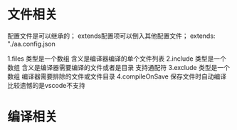 # 文件相关
配置文件是可以继承的；
extends配置项可以倒入其他配置文件；
extends: "./aa.config.json

1.files 类型是一个数组 含义是编译器编译的单个文件列表
2.include 类型是一个数组 含义是编译器需要编译的文件或者是目录 支持通配符
3.exclude 类型是一个数组 编译器需要排除的文件或文件目录 
4.compileOnSave 保存文件时自动编译 比较遗憾的是vscode不支持

# 编译相关